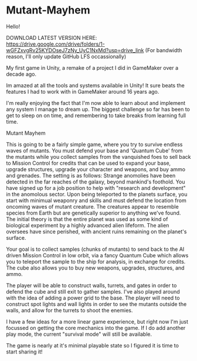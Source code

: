 # Mutant-Mayhem

Hello!

DOWNLOAD LATEST VERSION HERE: https://drive.google.com/drive/folders/1-wGFZxvgRv25KYDOseJ7zNy_UyC1NxMd?usp=drive_link
(For bandwidth reason, I'll only update GitHub LFS occassionally)


My first game in Unity, a remake of a project I did in GameMaker over a decade ago.

Im amazed at all the tools and systems available in Unity!  It sure beats the features I had to work with in GameMaker around 16 years ago.

I'm really enjoying the fact that I'm now able to learn about and implement any system I manage to dream up.  The biggest challenge
so far has been to get to sleep on on time, and remembering to take breaks from learning full time.


Mutant Mayhem

This is going to be a fairly simple game, where you try to survive endless waves of mutants.  You must defend your base and 'Quantum Cube'
from the mutants while you collect samples from the vanquished foes to sell back to Mission Control for credits that can be used to 
expand your base, upgrade structures, upgrade your character and weapons, and buy ammo and grenades.  The setting is as follows:  Strange
anomolies have been detected in the far reaches of the galaxy, beyond mankind's foothold.  You have signed up for a job position to help
with "research and development" in the anomolous sector.  Upon being teleported to the planets surface, you start with minimual weaponry
and skills and must defend the location from oncoming waves of mutant creature.  The creatures appear to resemble species from Earth but are
genetically superior to anything we've found.  The initial theory is that the entire planet was used as some kind of biological experiment by
a highly advanced alien lifeform.  The alien oversees have since perished, with ancient ruins remaining on the planet's surface.  

Your goal is to collect samples (chunks of mutants) to send back to the AI driven Mission Control in low orbit, via a fancy Quantum Cube which
allows you to teleport the sample to the ship for analysis, in exchange for credits.  The cube also allows you to buy new weapons, upgrades, 
structures, and ammo.

The player will be able to construct walls, turrets, and gates in order to defend the cube and still exit to gather samples.  I've also played
around with the idea of adding a power grid to the base.  The player will need to construct spot lights and wall lights in order to see the
mutants outside the walls, and allow for the turrets to shoot the enemies.

I have a few ideas for a more linear game experience, but right now I'm just focussed on getting the core mechanics into the game.  If I 
do add another play mode, the current "survival mode" will still be available.

The game is nearly at it's minimal playable state so I figured it is time to start sharing it!


